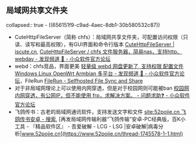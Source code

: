 ## 局域网共享文件夹
collapsed:: true
	- ((656151f9-c9ad-4aec-8db1-30b580532c87))
- CuteHttpFileServer（简称 chfs）：局域网共享文件夹，可配置访问权限（只读、读写和最高权限），有GUI界面和命令行版本 [CuteHttpFileServer | iscute.cn](http://iscute.cn/chfs), [CuteHttpFileServer / chfs 文件服务器，简易nas，支持http、webdav - 发现频道 🔎 - 小众软件官方论坛](https://meta.appinn.net/t/topic/13634)
- webd：chfs竞品，界面更美 [轻量级 webd 网盘更新了, 支持权限 配置文件 Windows Linux OpenWrt Armbian 多平台 - 发现频道 🔎 - 小众软件官方论坛](https://meta.appinn.net/t/topic/7338)，FileRun [FileRun - Selfhosted File Sync and Share](https://filerun.com/)
- 对于非局域网理论上可以使用内网穿透，但是对于校园网则可能被ban [校园网内网穿透，有公网IP，但不能使用 frp，求解决方案。 - 问题求助❓ - 小众软件官方论坛](https://meta.appinn.net/t/topic/49638)
- 飞鸽传书：古老的局域网通讯软件，支持发送文字和文件 [site:52pojie.cn 飞鸽传书安卓 - 搜索](https://www.bing.com/search?q=site%3A52pojie.cn+%E9%A3%9E%E9%B8%BD%E4%BC%A0%E4%B9%A6%E5%AE%89%E5%8D%93&qs=n&form=QBRE&sp=-1&lq=0&pq=site%3A52pojie.cn+%E9%A3%9E%E9%B8%BD%E4%BC%A0%E4%B9%A6%E5%AE%89%E5%8D%93&sc=10-22&sk=&cvid=C0CFE0D9B9714E6BAAEA1B2F48A32CFB&ghsh=0&ghacc=0&ghpl=), [再发局域网传输利器“飞鸽传输”安卓-PC经典版，百K小工具 - 『精品软件区』 - 吾爱破解 - LCG - LSG |安卓破解|病毒分析|www.52pojie.cn](https://www.52pojie.cn/thread-1745578-1-1.html)